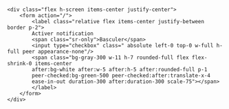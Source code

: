 ###
    <div class="flex h-screen items-center justify-center">
        <form action="/">
            <label class="relative flex items-center justify-between border p-2">
            Activer notification
            <span class="sr-only">Basculer</span>
            <input type="checkbox" class=" absolute left-0 top-0 w-full h-full peer appearance-none"/>
            <span class="bg-gray-300 w-11 h-7 rounded-full flex flex-shrink-0 items-center 
            after:bg-white after:w-5 after:h-5 after:rounded-full p-1 
            peer-checked:bg-green-500 peer-checked:after:translate-x-4
            ease-in-out duration-300 after:duration-300 scale-75"></span>
            </label>
        </form>
    </div>
###